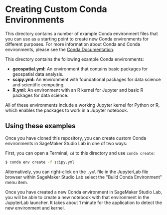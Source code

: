 
# Creating Custom Conda Environments

This directory contains a number of example Conda environment files that you can use as a starting
point to create new Conda environments for different purposes. For more information about Conda
and Conda environments, please see the [Conda Documentation](https://docs.conda.io/projects/conda/en/latest/index.html).

This directory contains the following example Conda environments:

- **geospatial.yml:** An environment that contains basic packages for geospatial data analysis.
- **scipy.yml:** An environment with foundational packages for data science and scientific computing.
- **R.yml:** An environment with an R kernel for Jupyter and basic R packages for data science.

All of these environments include a working Jupyter kernel for Python or R, which enables the packages to work in
a Jupyter notebook.

## Using these examples

Once you have cloned this repository, you can create custom Conda environments in SageMaker Studio Lab in one of two ways:

First, you can open a Terminal, `cd` to this directory and use `conda create`:

```bash
$ conda env create -f scipy.yml
```    

Alternatively, you can right-click on the `.yml` file in the JupyterLab file browser within SageMaker Studio Lab select the "Build Conda Environment" menu item.

Once you have created a new Conda environment in SageMaker Studio Lab, you will be able to create a new notebook with that environment in the JupyterLab launcher. It takes about 1 minute for the application to detect the new environment and kernel.
